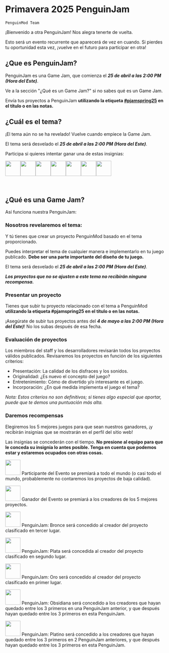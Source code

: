# Primavera 2025 PenguinJam

<!-- Try not to touch the ```host or ```collab sections, they are direct user links -->
<!-- You should translate ```warning sections though. -->
```host
PenguinMod Team
```

¡Bienvenido a otra PenguinJam! Nos alegra tenerte de vuelta.

Esto será un evento recurrente que aparecerá de vez en cuando. Si pierdes tu oportunidad esta vez, ¡vuelve en el futuro para participar en otra!

## ¿Que es PenguinJam?
PenguinJam es una Game Jam, que comienza el ***25 de abril a las 2:00 PM (Hora del Este)***.

Ve a la sección "¿Qué es un Game Jam?" si no sabes qué es un Game Jam.

Envía tus proyectos a PenguinJam **utilizando la etiqueta [#pjamspring25](/search?q=%pjamspring25) en el título o en las notas.**

## ¿Cuál es el tema?
¡El tema aún no se ha revelado! Vuelve cuando empiece la Game Jam.

El tema será desvelado el ***25 de abril a las 2:00 PM (Hora del Este)***.

Participa si quieres intentar ganar una de estas insignias:
<div style="display:flex;flex-direction:row">
    <img src="https://penguinmod.com/badges/participant.png" width="48"></img>
    <img src="https://penguinmod.com/badges/eventwinner.png" width="48"></img>
    <img src="https://penguinmod.com/badges/penguinjambronze.png" width="48"></img>
    <img src="https://penguinmod.com/badges/penguinjamsilver.png" width="48"></img>
    <img src="https://penguinmod.com/badges/penguinjamgold.png" width="48"></img>
    <img src="https://penguinmod.com/badges/penguinjamobsidian.png" width="48"></img>
    <img src="https://penguinmod.com/badges/penguinjamplatinum.png" width="48"></img>
</div>
<br></br>

## ¿Qué es una Game Jam?
Así funciona nuestra PenguinJam:

### Nosotros revelaremos el tema:
Y tú tienes que crear un proyecto PenguinMod basado en el tema proporcionado.

Puedes interpretar el tema de cualquier manera e implementarlo en tu juego publicado. **Debe ser una parte importante del diseño de tu juego.**

El tema será desvelado el ***25 de abril a las 2:00 PM (Hora del Este)***.

***Los proyectos que no se ajusten a este tema no recibirán ninguna recompensa.***

### Presentar un proyecto
Tienes que subir tu proyecto relacionado con el tema a PenguinMod **utilizando la etiqueta #pjamspring25 en el título o en las notas.**

¡Asegúrate de subir tus proyectos antes del ***4 de mayo a las 2:00 PM (Hora del Este)***! No los subas después de esa fecha.

### Evaluación de proyectos
Los miembros del staff y los desarrolladores revisarán todos los proyectos válidos publicados. Revisaremos los proyectos en función de los siguientes criterios:
- Presentación: La calidad de los disfraces y los sonidos.
- Originalidad: ¿Es nuevo el concepto del juego?
- Entretenimiento: Cómo de divertido y/o interesante es el juego.
- Incorporación: ¿En qué medida implementa el juego el tema?

*Nota: Estos criterios no son definitivos; si tienes algo especial que aportar, puede que te demos una puntuación más alta.*

### Daremos recompensas
Elegiremos los 5 mejores juegos para que sean nuestros ganadores, ¡y recibirán insignias que se mostrarán en el perfil del sitio web!

Las insignias se concederán con el tiempo. **No presione al equipo para que le conceda su insignia lo antes posible. Tenga en cuenta que podemos estar y estaremos ocupados con otras cosas.**

<img src="https://penguinmod.com/badges/participant.png" width="48"></img>
Participante del Evento se premiará a todo el mundo (o casi todo el mundo, probablemente no contaremos los proyectos de baja calidad).

<img src="https://penguinmod.com/badges/eventwinner.png" width="48"></img>
Ganador del Evento se premiará a los creadores de los 5 mejores proyectos.

<img src="https://penguinmod.com/badges/penguinjambronze.png" width="48"></img>
PenguinJam: Bronce será concedido al creador del proyecto clasificado en tercer lugar.

<img src="https://penguinmod.com/badges/penguinjamsilver.png" width="48"></img>
PenguinJam: Plata será concedida al creador del proyecto clasificado en segundo lugar.

<img src="https://penguinmod.com/badges/penguinjamgold.png" width="48"></img>
PenguinJam: Oro será concedido al creador del proyecto clasificado en primer lugar.

<img src="https://penguinmod.com/badges/penguinjamobsidian.png" width="48"></img>
PenguinJam: Obsidiana será concedido a los creadores que hayan quedado entre los 3 primeros en una PenguinJam anterior, y que después hayan quedado entre los 3 primeros en esta PenguinJam.

<img src="https://penguinmod.com/badges/penguinjamplatinum.png" width="48"></img>
PenguinJam: Platino será concedido a los creadores que hayan quedado entre los 3 primeros en 2 PenguinJam anteriores, y que después hayan quedado entre los 3 primeros en esta PenguinJam.
